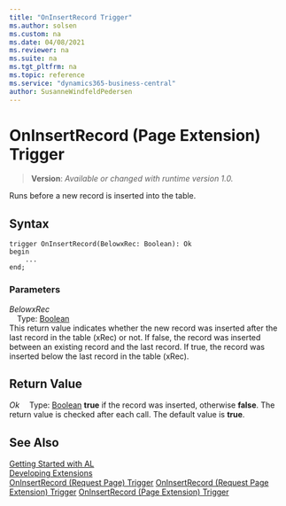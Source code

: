 ```yaml
---
title: "OnInsertRecord Trigger"
ms.author: solsen
ms.custom: na
ms.date: 04/08/2021
ms.reviewer: na
ms.suite: na
ms.tgt_pltfrm: na
ms.topic: reference
ms.service: "dynamics365-business-central"
author: SusanneWindfeldPedersen
---
```

[//]: # (START>DO_NOT_EDIT)
[//]: # (IMPORTANT:Do not edit any of the content between here and the END>DO_NOT_EDIT.)
[//]: # (Any modifications should be made in the .xml files in the ModernDev repo.)

# OnInsertRecord (Page Extension) Trigger
> **Version**: _Available or changed with runtime version 1.0._


Runs before a new record is inserted into the table.

## Syntax
```
trigger OnInsertRecord(BelowxRec: Boolean): Ok
begin
    ...
end;
```

### Parameters

*BelowxRec*  
&emsp;Type: [Boolean](../../methods-auto/boolean/boolean-data-type.md)  
This return value indicates whether the new record was inserted after the last record in the table (xRec) or not. If false, the record was inserted between an existing record and the last record. If true, the record was inserted below the last record in the table (xRec).  


## Return Value

*Ok*
&emsp;Type: [Boolean](../../methods-auto/boolean/boolean-data-type.md)
**true** if the record was inserted, otherwise **false**. The return value is checked after each call. The default value is **true**.

[//]: # (IMPORTANT: END>DO_NOT_EDIT)
## See Also  
[Getting Started with AL](../devenv-get-started.md)  
[Developing Extensions](../devenv-dev-overview.md)  
[OnInsertRecord (Request Page) Trigger](../requestpage/devenv-oninsertrecord-requestpage-trigger.md)
[OnInsertRecord (Request Page Extension) Trigger](../requestpageextension/devenv-oninsertrecord-requestpageextension-trigger.md)
[OnInsertRecord (Page Extension) Trigger]()
